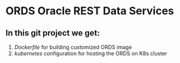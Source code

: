 # ORDS Oracle REST Data Services
## In this git project we get:
1. *Dockerfile* for building customized ORDS image
2. *kubernetes* configuration for hosting the ORDS on K8s cluster